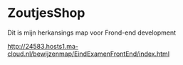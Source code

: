 # ZoutjesShop
Dit is mijn herkansings map voor Frond-end development


http://24583.hosts1.ma-cloud.nl/bewijzenmap/EindExamenFrontEnd/index.html
